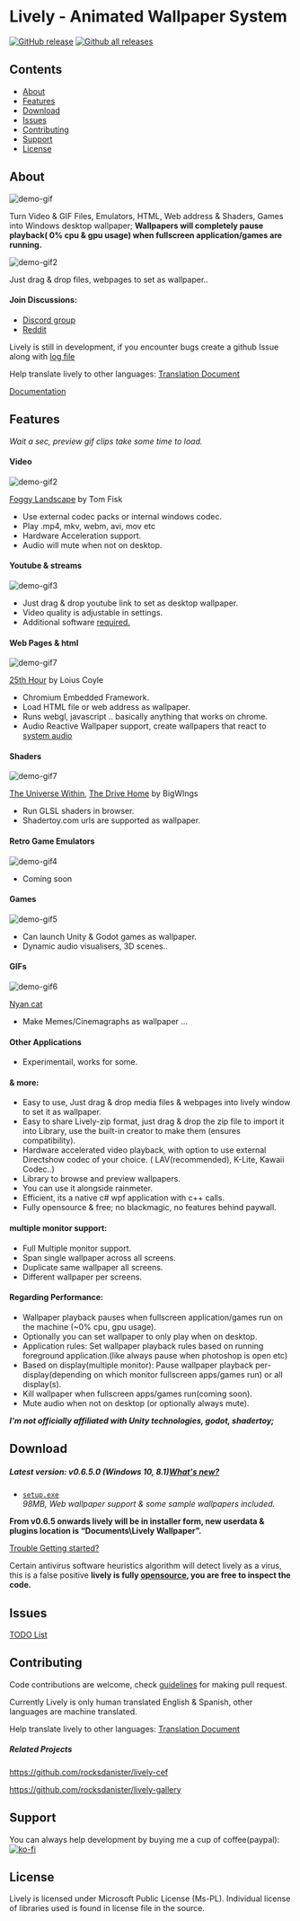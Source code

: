 # Lively - Animated Wallpaper System
[![GitHub release](https://img.shields.io/github/release/rocksdanister/lively/all.svg)](https://github.com/rocksdanister/lively/releases)
[![Github all releases](https://img.shields.io/github/downloads/rocksdanister/lively/total.svg)](https://github.com/rocksdanister/lively/releases)

## Contents
- [About](#about)
- [Features](#features)
- [Download](#download)
- [Issues](#issues)
- [Contributing](#contributing)
- [Support](#support)
- [License](#license)

## About
![demo-gif](/resources/preview.gif?raw=true "demo")

Turn Video & GIF Files, Emulators, HTML, Web address & Shaders, Games into Windows desktop wallpaper; **Wallpapers will completely pause playback( 0% cpu & gpu usage) when fullscreen application/games are running.**

![demo-gif2](/resources/dragdrop.gif?raw=true "dragdrop")

Just drag & drop files, webpages to set as wallpaper..

#### Join Discussions:
* <a href="https://discord.gg/TwwtBCm">Discord group</a>
* <a href="https://www.reddit.com/r/LivelyWallpaper/">Reddit</a>

Lively is still in development, if you encounter bugs create a github Issue along with <a href="https://github.com/rocksdanister/lively/wiki/Common-Problems"> log file</a>

Help translate lively to other languages: <a href="https://github.com/rocksdanister/lively/blob/master/resources/translations">Translation Document</a>

<a href="https://github.com/rocksdanister/lively/wiki">Documentation</a>
## Features
*Wait a sec, preview gif clips take some time to load.*
#### Video
![demo-gif2](/resources/vid.gif?raw=true "video")

<a href="https://www.pexels.com/video/aerial-view-of-a-foggy-landscape-2547258/">Foggy Landscape</a> by Tom Fisk
* Use external codec packs or internal windows codec.
* Play .mp4, mkv, webm, avi, mov etc 
* Hardware Acceleration support.
* Audio will mute when not on desktop.
#### Youtube & streams
![demo-gif3](/resources/yt-gif.gif?raw=true "html")

* Just drag & drop youtube link to set as desktop wallpaper.
* Video quality is adjustable in settings.
* Additional software <a href="https://github.com/rocksdanister/lively/wiki/Youtube-Wallpaper">required.</a>
#### Web Pages & html
![demo-gif7](/resources/html.gif?raw=true "html")

<a href="http://louie.co.nz/25th_hour/"> 25th Hour</a> by Loius Coyle
* Chromium Embedded Framework.
* Load HTML file or web address as wallpaper.
* Runs webgl, javascript .. basically anything that works on chrome.
* Audio Reactive Wallpaper support, create wallpapers that react to <a href="https://github.com/rocksdanister/lively/wiki/Web-Guide-II-:-System-Audio-Data">system audio</a>
#### Shaders
![demo-gif7](/resources/shadertoy.gif?raw=true "htmlshadertoy") 

<a href="https://www.shadertoy.com/view/lscczl">The Universe Within</a>, <a href="https://www.shadertoy.com/view/MdfBRX">The Drive Home</a> by BigWIngs
* Run GLSL shaders in browser.
* Shadertoy.com urls are supported as wallpaper.
#### Retro Game Emulators
![demo-gif4](/resources/emulator.gif?raw=true "html") 
* Coming soon
#### Games
![demo-gif5](/resources/unity.gif?raw=true "unity") 
* Can launch Unity & Godot games as wallpaper.
* Dynamic audio visualisers, 3D scenes..
#### GIFs
![demo-gif6](/resources/gif.gif?raw=true "gif")

<a href="https://giphy.com/gifs/nyan-cat-sIIhZliB2McAo"> Nyan cat</a>
* Make Memes/Cinemagraphs as wallpaper ... 
#### Other Applications
* Experimentail, works for some.
#### & more:
- Easy to use, Just drag & drop media files & webpages into lively window to set it as wallpaper.
- Easy to share Lively-zip format, just drag & drop the zip file to import it into Library, use the built-in creator to make them (ensures compatibility).
- Hardware accelerated video playback, with option to use external Directshow codec of your choice. ( LAV(recommended), K-Lite, Kawaii Codec..)
- Library to browse and preview wallpapers.
- You can use it alongside rainmeter.
- Efficient, its a native c# wpf application with c++ calls. 
- Fully opensource & free; no blackmagic, no features behind paywall.
#### multiple monitor support:
- Full Multiple monitor support.
- Span single wallpaper across all screens.
- Duplicate same wallpaper all screens.
- Different wallpaper per screens.
#### Regarding Performance:
 * Wallpaper playback pauses when fullscreen application/games run on the machine (~0% cpu, gpu usage). 
 * Optionally you can set wallpaper to only play when on desktop.
 * Application rules: Set wallpaper playback rules based on running foreground application.(like always pause when photoshop is open etc)
 * Based on display(multiple monitor): Pause wallpaper playback per-display(depending on which monitor fullscreen apps/games run) or all display(s).
 * Kill wallpaper when fullscreen apps/games run(coming soon).
 * Mute audio when not on desktop (or optionally always mute).

**_I'm not officially affiliated with Unity technologies, godot, shadertoy;_**
## Download
##### Latest version: v0.6.5.0 (Windows 10, 8.1)[What's new?](https://github.com/rocksdanister/lively/releases/tag/v0.6.5.0)
- [`setup.exe`][direct-full-win32]  
   _98MB, Web wallpaper support & some sample wallpapers included._

**From v0.6.5 onwards lively will be in installer form, new userdata & plugins location is “Documents\Lively Wallpaper”.**
   
[direct-full-win32]: https://github.com/rocksdanister/lively/releases/download/v0.6.5.0/lively_setup_x86_full_v0650.exe

[Trouble Getting started? ](https://github.com/rocksdanister/lively/wiki/Getting-Started)

Certain antivirus software heuristics algorithm will detect lively as a virus, this is a false positive
**lively is fully [opensource](https://en.wikipedia.org/wiki/Free_and_open-source_software), you are free to inspect the code.**

## Issues
[TODO List](https://trello.com/b/rdFFxuMF/lively-wallpaper-system)

## Contributing
Code contributions are welcome, check [guidelines](https://github.com/rocksdanister/lively/wiki) for making pull request.

Currently Lively is only human translated English & Spanish, other languages are machine translated. 

Help translate lively to other languages: <a href="https://github.com/rocksdanister/lively/blob/master/resources/translations">Translation Document</a>

##### Related Projects
https://github.com/rocksdanister/lively-cef

https://github.com/rocksdanister/lively-gallery

## Support
You can always help development by buying me a cup of coffee(paypal):
[![ko-fi](https://www.ko-fi.com/img/githubbutton_sm.svg)](https://ko-fi.com/P5P1U8NQ)

## License
Lively is licensed under Microsoft Public License (Ms-PL). 
Individual license of libraries used is found in license file in the source.

